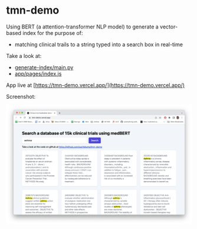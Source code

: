 # tmn-demo

Using BERT (a attention-transformer NLP model) to generate a vector-based index for the purpose of:
* matching clinical trails to a string typed into a search box in real-time

Take a look at:
* [generate-index/main.py](generate-index/main.py)
* [app/pages/index.js](app/pages/index.js)

App live at [https://tmn-demo.vercel.app/](https://tmn-demo.vercel.app/)

Screenshot:

![alt text](screenshot.png)